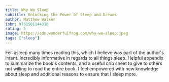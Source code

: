 ```yaml
---
title: Why We Sleep
subtitle: Unlocking the Power of Sleep and Dreams
author: Matthew Walker
isbn: 9781501144318
rating: 5
image: https://cdn.wonderfulfrog.com/why-we-sleep.jpeg
tags: ["sleep"]
---
```


Fell asleep many times reading this, which I believe was part of the author's intent. Incredibly informative in regards to all things sleep. Helpful appendix to summarize the book's contents, and a useful crib sheet to give to others not willing to read the entire book. I feel empowered with new knowledge about sleep and additional reasons to ensure that I sleep more.
